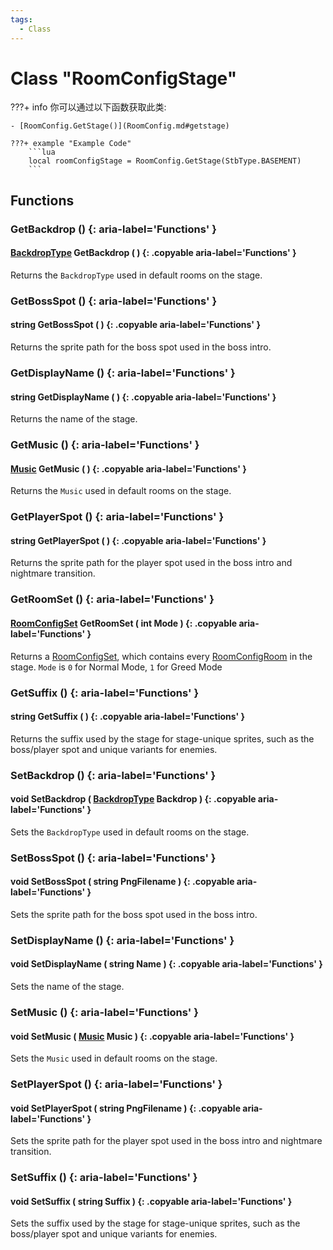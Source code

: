 ```yaml
---
tags:
  - Class
---
```

# Class "RoomConfigStage"

???+ info
    你可以通过以下函数获取此类:

    - [RoomConfig.GetStage()](RoomConfig.md#getstage)
    
    ???+ example "Example Code"
        ```lua
        local roomConfigStage = RoomConfig.GetStage(StbType.BASEMENT)
        ```

## Functions

### GetBackdrop () {: aria-label='Functions' }
#### [BackdropType](https://wofsauge.github.io/IsaacDocs/rep/enums/BackdropType.html?h=backdrop) GetBackdrop ( ) {: .copyable aria-label='Functions' }
Returns the `BackdropType` used in default rooms on the stage.

### GetBossSpot () {: aria-label='Functions' }
#### string GetBossSpot ( ) {: .copyable aria-label='Functions' }
Returns the sprite path for the boss spot used in the boss intro.

### GetDisplayName () {: aria-label='Functions' }
#### string GetDisplayName ( ) {: .copyable aria-label='Functions' }
Returns the name of the stage.

### GetMusic () {: aria-label='Functions' }
#### [Music](https://wofsauge.github.io/IsaacDocs/rep/enums/Music.html?h=music) GetMusic ( ) {: .copyable aria-label='Functions' }
Returns the `Music` used in default rooms on the stage.

### GetPlayerSpot () {: aria-label='Functions' }
#### string GetPlayerSpot ( ) {: .copyable aria-label='Functions' }
Returns the sprite path for the player spot used in the boss intro and nightmare transition.

### GetRoomSet () {: aria-label='Functions' }
#### [RoomConfigSet](CcpContainer_RoomConfigSet.md) GetRoomSet ( int Mode ) {: .copyable aria-label='Functions' }
Returns a [RoomConfigSet](CcpContainer_RoomConfigSet.md), which contains every [RoomConfigRoom](https://wofsauge.github.io/IsaacDocs/rep/RoomConfig_Room.html) in the stage.
`Mode` is `0` for Normal Mode, `1` for Greed Mode

### GetSuffix () {: aria-label='Functions' }
#### string GetSuffix ( ) {: .copyable aria-label='Functions' }
Returns the suffix used by the stage for stage-unique sprites, such as the boss/player spot and unique variants for enemies.

### SetBackdrop () {: aria-label='Functions' }
#### void SetBackdrop ( [BackdropType](https://wofsauge.github.io/IsaacDocs/rep/enums/BackdropType.html?h=backdrop) Backdrop ) {: .copyable aria-label='Functions' }
Sets the `BackdropType` used in default rooms on the stage.

### SetBossSpot () {: aria-label='Functions' }
#### void SetBossSpot ( string PngFilename ) {: .copyable aria-label='Functions' }
Sets the sprite path for the boss spot used in the boss intro.

### SetDisplayName () {: aria-label='Functions' }
#### void SetDisplayName ( string Name ) {: .copyable aria-label='Functions' }
Sets the name of the stage.

### SetMusic () {: aria-label='Functions' }
#### void SetMusic ( [Music](https://wofsauge.github.io/IsaacDocs/rep/enums/Music.html?h=music) Music ) {: .copyable aria-label='Functions' }
Sets the `Music` used in default rooms on the stage.

### SetPlayerSpot () {: aria-label='Functions' }
#### void SetPlayerSpot ( string PngFilename ) {: .copyable aria-label='Functions' }
Sets the sprite path for the player spot used in the boss intro and nightmare transition.

### SetSuffix () {: aria-label='Functions' }
#### void SetSuffix ( string Suffix ) {: .copyable aria-label='Functions' }
Sets the suffix used by the stage for stage-unique sprites, such as the boss/player spot and unique variants for enemies.

